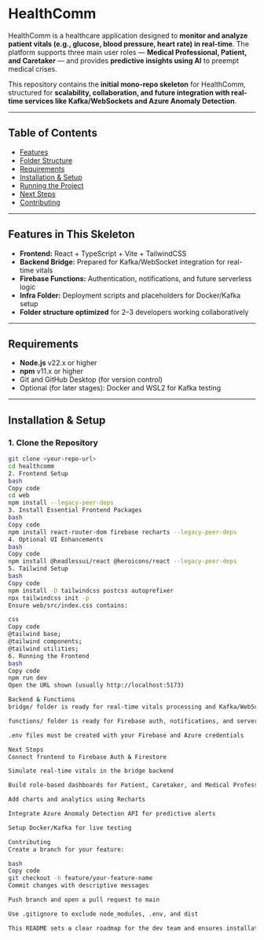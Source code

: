 # HealthComm

HealthComm is a healthcare application designed to **monitor and analyze patient vitals (e.g., glucose, blood pressure, heart rate) in real-time**. The platform supports three main user roles — **Medical Professional, Patient, and Caretaker** — and provides **predictive insights using AI** to preempt medical crises.

This repository contains the **initial mono-repo skeleton** for HealthComm, structured for **scalability, collaboration, and future integration with real-time services like Kafka/WebSockets and Azure Anomaly Detection**.

---

## **Table of Contents**

- [Features](#features)
- [Folder Structure](#folder-structure)
- [Requirements](#requirements)
- [Installation & Setup](#installation--setup)
- [Running the Project](#running-the-project)
- [Next Steps](#next-steps)
- [Contributing](#contributing)

---

## **Features in This Skeleton**

- **Frontend:** React + TypeScript + Vite + TailwindCSS
- **Backend Bridge:** Prepared for Kafka/WebSocket integration for real-time vitals
- **Firebase Functions:** Authentication, notifications, and future serverless logic
- **Infra Folder:** Deployment scripts and placeholders for Docker/Kafka setup
- **Folder structure optimized** for 2–3 developers working collaboratively

---
## **Requirements**

- **Node.js** v22.x or higher
- **npm** v11.x or higher
- Git and GitHub Desktop (for version control)
- Optional (for later stages): Docker and WSL2 for Kafka testing

---

## **Installation & Setup**

### **1. Clone the Repository**

```bash
git clone <your-repo-url>
cd healthcomm
2. Frontend Setup
bash
Copy code
cd web
npm install --legacy-peer-deps
3. Install Essential Frontend Packages
bash
Copy code
npm install react-router-dom firebase recharts --legacy-peer-deps
4. Optional UI Enhancements
bash
Copy code
npm install @headlessui/react @heroicons/react --legacy-peer-deps
5. Tailwind Setup
bash
Copy code
npm install -D tailwindcss postcss autoprefixer
npx tailwindcss init -p
Ensure web/src/index.css contains:

css
Copy code
@tailwind base;
@tailwind components;
@tailwind utilities;
6. Running the Frontend
bash
Copy code
npm run dev
Open the URL shown (usually http://localhost:5173)

Backend & Functions
bridge/ folder is ready for real-time vitals processing and Kafka/WebSocket integration

functions/ folder is ready for Firebase auth, notifications, and serverless functions

.env files must be created with your Firebase and Azure credentials

Next Steps
Connect frontend to Firebase Auth & Firestore

Simulate real-time vitals in the bridge backend

Build role-based dashboards for Patient, Caretaker, and Medical Professional

Add charts and analytics using Recharts

Integrate Azure Anomaly Detection API for predictive alerts

Setup Docker/Kafka for live testing

Contributing
Create a branch for your feature:

bash
Copy code
git checkout -b feature/your-feature-name
Commit changes with descriptive messages

Push branch and open a pull request to main

Use .gitignore to exclude node_modules, .env, and dist

This README sets a clear roadmap for the dev team and ensures installation is straightforward on any Windows or Mac machine.
```
